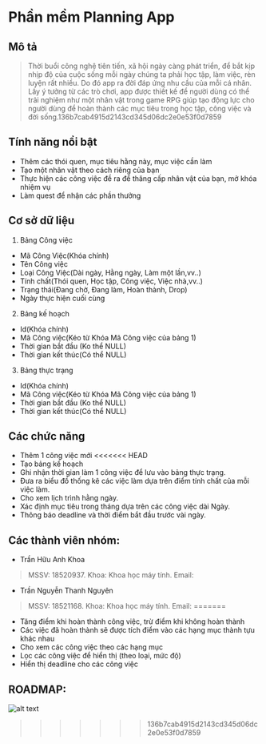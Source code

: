 # Phần mềm Planning App

## Mô tả
 > Thời buổi công nghệ tiên tiến, xã hội ngày càng phát triển, để bắt kịp nhịp
 > độ của cuộc sống mỗi ngày chúng ta phải học tập, làm việc, rèn luyện rất nhiều.
 > Do đó app ra đời đáp ứng nhu cầu của mỗi cá nhân. Lấy ý tưởng từ các trò chơi,
 > app được thiết kế để người dùng có thể trải nghiệm như một nhân vật trong game
 > RPG giúp tạo động lực cho người dùng để hoàn thành các mục tiêu trong học
 > tập, công việc và đời sống.136b7cab4915d2143cd345d06dc2e0e53f0d7859

## Tính năng nổi bật
 - Thêm các thói quen, mục tiêu hằng này, mục việc cần làm
 - Tạo một nhân vật theo cách riêng của bạn
 - Thực hiện các công việc đề ra để thăng cấp nhân vật của bạn, mở khóa nhiệm vụ
 - Làm quest để nhận các phần thưởng

## Cơ sở dữ liệu
1. Bảng Công việc
- Mã Công Việc(Khóa chính)
- Tên Công việc
- Loại Công Việc(Dài ngày, Hằng ngày, Làm một lần,vv..)
- Tính chất(Thói quen, Học tập, Công việc, Việc nhà,vv..)
- Trạng thái(Đang chờ, Đang làm, Hoàn thành, Drop)
- Ngày thực hiện cuối cùng

2. Bảng kế hoạch
- Id(Khóa chính)
- Mã Công việc(Kéo từ Khóa Mã Công việc của bảng 1)
- Thời gian bắt đầu (Ko thể NULL)
- Thời gian kết thúc(Có thể NULL)
3. Bảng thực trạng

- Id(Khóa chính)
- Mã Công việc(Kéo từ Khóa Mã Công việc của bảng 1)
- Thời gian bắt đầu (Ko thể NULL)
- Thời gian kết thúc(Có thể NULL)

## Các chức năng
- Thêm 1 công việc mới
<<<<<<< HEAD
- Tạo bảng kế hoạch
- Ghi nhận thời gian làm 1 công việc để lưu vào bảng thực trạng.
- Đưa ra biểu đồ thống kê các việc làm dựa trên điểm tính chất của mỗi việc làm.
- Cho xem lịch trình hằng ngày.
- Xác định mục tiêu trong tháng dựa trên các công việc dài Ngày.
- Thông báo deadline và thời điểm bắt đầu trước vài ngày.
## Các thành viên nhóm:
- Trần Hữu Anh Khoa
> MSSV: 18520937.
> Khoa: Khoa học máy tính.
> Email:
- Trần Nguyễn Thanh Nguyên
> MSSV: 18521168.
> Khoa: Khoa học máy tính.
> Email:
=======
- Tăng điểm khi hoàn thành công việc, trừ điểm khi không hoàn thành
- Các việc đã hoàn thành sẽ được tích điểm vào các hạng mục thành tựu khác nhau
- Cho xem các công việc theo các hạng mục
- Lọc các công việc để hiển thị (theo loại, mức độ)
- Hiển thị deadline cho các công việc
## ROADMAP:

 ![alt text](https://github.com/bichu136/Planning-App/raw/master/UI/Road_map.png "Road map")
>>>>>>> 136b7cab4915d2143cd345d06dc2e0e53f0d7859
